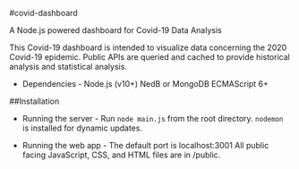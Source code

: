 #covid-dashboard

A Node.js powered dashboard for Covid-19 Data Analysis

This Covid-19 dashboard is intended to visualize data concerning the
2020 Covid-19 epidemic. Public APIs are queried and cached to provide
historical analysis and statistical analysis.

- Dependencies -
Node.js (v10+)
NedB or MongoDB
ECMAScript 6+

##Installation
- Running the server -
Run `node main.js` from the root directory.
`nodemon` is installed for dynamic updates.

- Running the web app -
The default port is localhost:3001
All public facing JavaScript, CSS, and HTML files are in /public.
